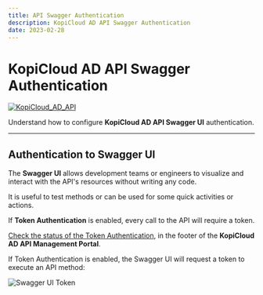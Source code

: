 ```yaml
---
title: API Swagger Authentication
description: KopiCloud AD API Swagger Authentication
date: 2023-02-28
---
```


# KopiCloud AD API Swagger Authentication
[![KopiCloud_AD_API](https://img.shields.io/badge/kopiCloud_ad-v1.0+-blueviolet.svg)](https://adapi.kopicloud.com)

Understand how to configure **KopiCloud AD API Swagger UI** authentication.

----

## Authentication to Swagger UI

The **Swagger UI** allows development teams or engineers to visualize and interact with the API's resources without writing any code.

It is useful to test methods or can be used for some quick activities or actions.

If **Token Authentication** is enabled, every call to the API will require a token.

[Check the status of the Token Authentication](settings/token-authentication.md), in the footer of the **KopiCloud AD API Management Portal**.

If Token Authentication is enabled, the Swagger UI will request a token to execute an API method:

![Swagger UI Token](https://adapihelp.kopicloud.com/assets/docs/swagger_token.png)
